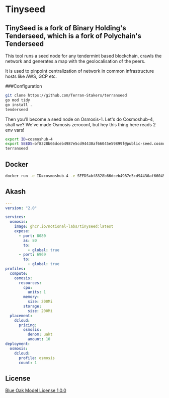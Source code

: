 # Tinyseed

## TinySeed is a fork of Binary Holding's Tenderseed, which is a fork of Polychain's Tenderseed

This tool runs a seed node for any tendermint based blockchain, crawls the network and generates a map with the geolocalisation of the peers.

It is used to pinpoint centralization of network in common infrastructure hosts like AWS, GCP etc.

###Configuration

```bash
git clone https://github.com/Terran-Stakers/terranseed
go mod tidy
go install .
tenderseed
```

Then you'll become a seed node on Osmosis-1. Let's do Cosmoshub-4, shall we? We've made Osmosis zeroconf, but hey this
thing here reads 2 env vars!

```bash
export ID=cosmoshub-4
export SEEDS=bf8328b66dceb4987e5cd94430af66045e59899f@public-seed.cosmos.vitwit.com:26656,cfd785a4224c7940e9a10f6c1ab24c343e923bec@164.68.107.188:26656,d72b3011ed46d783e369fdf8ae2055b99a1e5074@173.249.50.25:26656,ba3bacc714817218562f743178228f23678b2873@public-seed-node.cosmoshub.certus.one:26656,3c7cad4154967a294b3ba1cc752e40e8779640ad@84.201.128.115:26656,366ac852255c3ac8de17e11ae9ec814b8c68bddb@51.15.94.196:26656
terranseed
```

## Docker

```bash
docker run -e ID=cosmoshub-4 -e SEEDS=bf8328b66dceb4987e5cd94430af66045e59899f@public-seed.cosmos.vitwit.com:26656,cfd785a4224c7940e9a10f6c1ab24c343e923bec@164.68.107.188:26656,d72b3011ed46d783e369fdf8ae2055b99a1e5074@173.249.50.25:26656,ba3bacc714817218562f743178228f23678b2873@public-seed-node.cosmoshub.certus.one:26656,3c7cad4154967a294b3ba1cc752e40e8779640ad@84.201.128.115:26656,366ac852255c3ac8de17e11ae9ec814b8c68bddb@51.15.94.196:26656 ghcr.io/notional-labs/tinyseed
```


## Akash

```yaml
---
version: "2.0"

services:
  osmosis:
    image: ghcr.io/notional-labs/tinyseed:latest
    expose:
      - port: 8080
        as: 80
        to:
          - global: true
      - port: 6969
        to:
          - global: true
profiles:
  compute:
    osmosis:
      resources:
        cpu:
          units: 1
        memory:
          size: 200Mi
        storage:
          size: 200Mi
  placement:
    dcloud:
      pricing:
        osmosis:
          denom: uakt
          amount: 10
deployment:
  osmosis:
    dcloud:
      profile: osmosis
      count: 1
```


## License

[Blue Oak Model License 1.0.0](https://blueoakcouncil.org/license/1.0.0)
